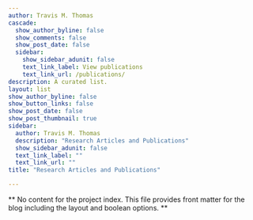 ```yaml
---
author: Travis M. Thomas
cascade:
  show_author_byline: false
  show_comments: false
  show_post_date: false
  sidebar:
    show_sidebar_adunit: false
    text_link_label: View publications
    text_link_url: /publications/
description: A curated list.
layout: list
show_author_byline: false
show_button_links: false
show_post_date: false
show_post_thumbnail: true
sidebar:
  author: Travis M. Thomas
  description: "Research Articles and Publications"
  show_sidebar_adunit: false
  text_link_label: ""
  text_link_url: ""
title: "Research Articles and Publications"

---
```


** No content for the project index. This file provides front matter for the blog including the layout and boolean options. **
